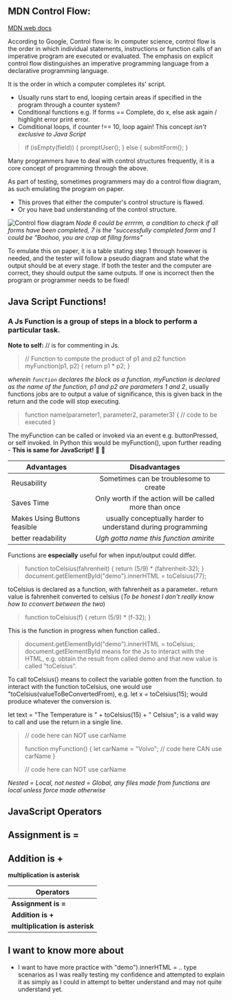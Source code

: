 ## MDN Control Flow:

[MDN web docs](https://developer.mozilla.org/en-US/docs/Glossary/Control_flow)

According to Google, Control flow is: 
        In computer science, control flow is the order in which individual statements,
        instructions or function calls of an imperative program are executed or evaluated. 
        The emphasis on explicit control flow distinguishes an imperative programming language 
        from a declarative programming language.
        
It is the order in which a computer completes its' script.
- Usually runs start to end, looping certain areas if specified in the program through a counter system?
- Conditional functions e.g. If forms == Complete, do x, else ask again / highlight error print error.
- Comditional loops, if counter !== 10, loop again!
This concept *isn't exclusive to Java Script*

> if (isEmpty(field)) {
>  promptUser();
> } else {
>  submitForm();
> }

Many programmers have to deal with control structures frequently, it is a core concept of programming through the above.

As part of testing, sometimes programmers may do a control flow diagram, as such emulating the program on paper.
- This proves that either the computer's control structure is flawed.
- Or you have bad understanding of the control structure.

![Control flow diagram](https://media.geeksforgeeks.org/wp-content/uploads/20190515152609/666.jpg)
*Node 6 could be errrrm, a condition to check if all forms have been completed, 7 is the "successfully completed form and 1 
could be "Boohoo, you are crap at fillng forms"*

To emulate this on paper, it is a table stating step 1 through however is needed, and the tester will follow a pseudo diagram
and state what the output should be at every stage. If both the tester and the computer are correct, they should output the same
outputs. If one is incorrect then the program or programmer needs to be fixed!

## Java Script Functions!

### A Js Function is a group of steps in a block to perform a particular task.

**Note to self:** // is for commenting in Js.

> // Function to compute the product of p1 and p2
> function myFunction(p1, p2) {
>  return p1 * p2;
> }

*wherein `function` declares the block as a function, myFunction is declared as the name of the function, p1 and p2
are parameters 1 and 2*, usually functions jobs are to output a value of significance, this is given back in the return and the
code will stop executing.

> function name(parameter1, parameter2, parameter3) {
>   // code to be executed
> }

The myFunction can be called or invoked via an event e.g. buttonPressed, or self invoked. In Python this would be myFunction(), upon further reading - **This is same for JavaScript!** 🍾 👯

| Advantages    | Disadvantages |
| ------------- |:-------------:| 
| Reusability   | Sometimes can be troublesome to create |
| Saves Time    | Only worth if the action will be called more than once |
| Makes Using Buttons feasible | usually conceptually harder to understand during programming | 
| better readability | *Ugh gotta name this function amirite*| 

Functions are **especially** useful for when input/output could differ.

> function toCelsius(fahrenheit) {
>  return (5/9) * (fahrenheit-32);
> }
> document.getElementById("demo").innerHTML = toCelsius(77);

toCelsius is declared as a function, with fahrenheit as a parameter..
return value is fahrenheit converted to celsius (*To be honest I don't really know how to cconvert between the two*)

> function toCelsius(f) {
> return (5/9) * (f-32); }

This is the function in progress when function called..

> document.getElementById("demo").innerHTML = toCelsius;
document.getElementById means for the Js to interact with the HTML, e.g. obtain the result from called demo and that new value is called "toCelsius".

To call toCelsius() means to collect the variable gotten from the function.
to interact with the function toCelsius, one would use "toCelsius(valueToBeConvertedFrom), e.g. let x = toCelsius(15); would produce whatever the conversion is. 

let text = "The Temperature is " + toCelsius(15) + " Celsius"; is a valid way to call and use the return in a single line.

> // code here can NOT use carName
>
> function myFunction() {
>  let carName = "Volvo";
>  // code here CAN use carName
> }
>
> // code here can NOT use carName

*Nested = Local, not nested = Global, any files made from functions are local unless force made otherwise*

## JavaScript Operators

**Assignment is =**
---
**Addition is +**
---
**multiplication is asterisk**


| Operators     | 
| ------------- |
| **Assignment is =** | 
| **Addition is +**  |
| **multiplication is asterisk** |

## I want to know more about
- I want to have more practice with "demo").innerHTML = .. type scenarios as I was really testing my confidence and attempted to explain it as simply as I could in attempt to better understand and may not quite understand yet.
